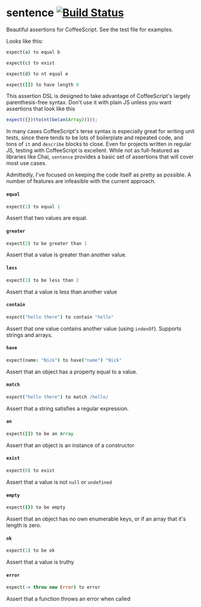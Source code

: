 # sentence [![Build Status](https://travis-ci.org/nickb1080/sentence.svg?branch=master)](https://travis-ci.org/nickb1080/sentence)

Beautiful assertions for CoffeeScript. See the test file for examples.

Looks like this:

```coffeescript
expect(a) to equal b

expect(c) to exist

expect(d) to nt equal e

expect([]) to have length 0
```

This assertion DSL is designed to take advantage of CoffeeScript's largely parenthesis-free syntax. Don't use it with plain JS unless you want assertions that look like this

```js
expect({})(to(nt(be(an(Array)))));
```

In many cases CoffeeScript's terse syntax is especially great for writing unit tests, since there tends to be lots of boilerplate and repeated code, and tons of `it` and `describe` blocks to close. Even for projects written in regular JS, testing with CoffeeScript is excellent. While not as full-featured as libraries like Chai, `sentence` provides a basic set of assertions that will cover most use cases. 

Admittedly, I've focused on keeping the code itself as pretty as possible. A number of features are infeasible with the current approach.

#### `equal`
```coffeescript
expect(1) to equal 1
```
Assert that two values are equal.

#### `greater`
```coffeescript
expect(2) to be greater than 1
```
Assert that a value is greater than another value.

#### `less`
```coffeescript
expect(1) to be less than 2
```
Assert that a value is less than another value

#### `contain`
```coffeescript
expect("hello there") to contain "hello"
```
Assert that one value contains another value (using `indexOf`). Supports strings and arrays.

#### `have`
```coffeescript
expect(name: "Nick") to have("name") "Nick"
```
Assert that an object has a property equal to a value.

#### `match`
```coffeescript
expect("hello there") to match /hello/
```
Assert that a string satisfies a regular expression.

#### `an`
```coffeescript
expect([]) to be an Array
```
Assert that an object is an instance of a constructor

#### `exist`
```coffeescript
expect(0) to exist
```
Assert that a value is not `null` or `undefined`


#### `empty`
```coffeescript
expect({}) to be empty
```

Assert that an object has no own enumerable keys, or if an array that it's length is zero.

#### `ok`
```coffeescript
expect(1) to be ok
```
Assert that a value is truthy

#### `error`
```coffeescript
expect(-> throw new Error) to error
```
Assert that a function throws an error when called
